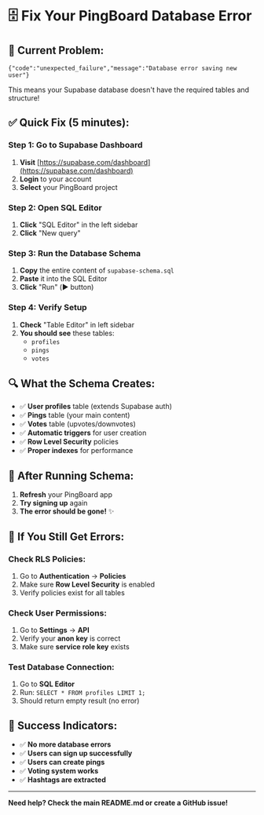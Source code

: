 # 🗄️ Fix Your PingBoard Database Error

## 🚨 **Current Problem:**
```
{"code":"unexpected_failure","message":"Database error saving new user"}
```

This means your Supabase database doesn't have the required tables and structure!

## ✅ **Quick Fix (5 minutes):**

### **Step 1: Go to Supabase Dashboard**
1. **Visit** [https://supabase.com/dashboard](https://supabase.com/dashboard)
2. **Login** to your account
3. **Select** your PingBoard project

### **Step 2: Open SQL Editor**
1. **Click** "SQL Editor" in the left sidebar
2. **Click** "New query"

### **Step 3: Run the Database Schema**
1. **Copy** the entire content of `supabase-schema.sql`
2. **Paste** it into the SQL Editor
3. **Click** "Run" (▶️ button)

### **Step 4: Verify Setup**
1. **Check** "Table Editor" in left sidebar
2. **You should see** these tables:
   - `profiles`
   - `pings` 
   - `votes`

## 🔍 **What the Schema Creates:**

- ✅ **User profiles** table (extends Supabase auth)
- ✅ **Pings** table (your main content)
- ✅ **Votes** table (upvotes/downvotes)
- ✅ **Automatic triggers** for user creation
- ✅ **Row Level Security** policies
- ✅ **Proper indexes** for performance

## 🎯 **After Running Schema:**

1. **Refresh** your PingBoard app
2. **Try signing up** again
3. **The error should be gone!** ✨

## 🚨 **If You Still Get Errors:**

### **Check RLS Policies:**
1. Go to **Authentication** → **Policies**
2. Make sure **Row Level Security** is enabled
3. Verify policies exist for all tables

### **Check User Permissions:**
1. Go to **Settings** → **API**
2. Verify your **anon key** is correct
3. Make sure **service role key** exists

### **Test Database Connection:**
1. Go to **SQL Editor**
2. Run: `SELECT * FROM profiles LIMIT 1;`
3. Should return empty result (no error)

## 🎉 **Success Indicators:**

- ✅ **No more database errors**
- ✅ **Users can sign up successfully**
- ✅ **Users can create pings**
- ✅ **Voting system works**
- ✅ **Hashtags are extracted**

---

**Need help? Check the main README.md or create a GitHub issue!**
